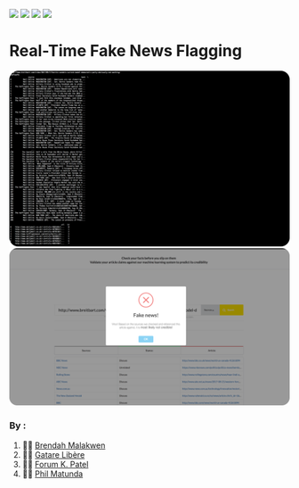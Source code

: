 ![](https://img.shields.io/badge/python-2.7-brightgreen.svg)
![](https://img.shields.io/badge/pandas-0.23.4-orange.svg)
![](https://img.shields.io/badge/numpy-1.7.0-blue.svg)
![](https://img.shields.io/badge/flask-1.0.2-ff69b4.svg)
# Real-Time Fake News Flagging
![CLI View](images/terminal.png)
![Web View](images/web.png)


### By :
1. 👩‍💻 [Brendah Malakwen](https://github.com/brendahmalakwen)
2. 👨‍💻 [Gatare Libère](https://github.com/gatarelib)
3. 👩‍💻 [Forum K. Patel](https://github.com/Forum-k-Patel)
4. 👨‍💻 [Phil Matunda](https://github.com/ReckerPhildev)
